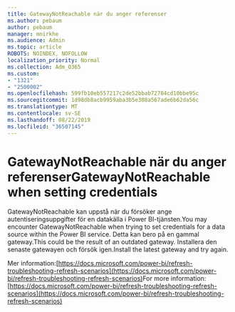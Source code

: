 ```yaml
---
title: GatewayNotReachable när du anger referenser
ms.author: pebaum
author: pebaum
manager: mnirkhe
ms.audience: Admin
ms.topic: article
ROBOTS: NOINDEX, NOFOLLOW
localization_priority: Normal
ms.collection: Adm_O365
ms.custom:
- "1321"
- "2500002"
ms.openlocfilehash: 599fb10eb557217c2de52bbab72784cd10bbe95c
ms.sourcegitcommit: 1d98db8acb9959aba3b5e308a567ade6b62da56c
ms.translationtype: MT
ms.contentlocale: sv-SE
ms.lasthandoff: 08/22/2019
ms.locfileid: "36507145"
---
```

# <a name="gatewaynotreachable-when-setting-credentials"></a><span data-ttu-id="f8d29-102">GatewayNotReachable när du anger referenser</span><span class="sxs-lookup"><span data-stu-id="f8d29-102">GatewayNotReachable when setting credentials</span></span>

<span data-ttu-id="f8d29-103">GatewayNotReachable kan uppstå när du försöker ange autentiseringsuppgifter för en datakälla i Power BI-tjänsten.</span><span class="sxs-lookup"><span data-stu-id="f8d29-103">You may encounter GatewayNotReachable when trying to set credentials for a data source within the Power BI service.</span></span> <span data-ttu-id="f8d29-104">Detta kan bero på en gammal gateway.</span><span class="sxs-lookup"><span data-stu-id="f8d29-104">This could be the result of an outdated gateway.</span></span> <span data-ttu-id="f8d29-105">Installera den senaste gatewayen och försök igen.</span><span class="sxs-lookup"><span data-stu-id="f8d29-105">Install the latest gateway and try again.</span></span>

<span data-ttu-id="f8d29-106">Mer information:[https://docs.microsoft.com/power-bi/refresh-troubleshooting-refresh-scenarios](https://docs.microsoft.com/power-bi/refresh-troubleshooting-refresh-scenarios)</span><span class="sxs-lookup"><span data-stu-id="f8d29-106">For more information: [https://docs.microsoft.com/power-bi/refresh-troubleshooting-refresh-scenarios](https://docs.microsoft.com/power-bi/refresh-troubleshooting-refresh-scenarios)</span></span>
